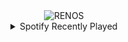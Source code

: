 <div align="center">
<picture>
    <source media="(prefers-color-scheme: dark)" srcset="https://i.ibb.co/KjBqJ79D/output-gif.gif">
    <source media="(prefers-color-scheme: light)" srcset="https://i.ibb.co/KjBqJ79D/output-gif.gif">
    <img alt="RENOS" src="https://i.ibb.co/KjBqJ79D/output-gif.gif">
</picture>
<details>
<summary>Spotify Recently Played</summary>
<img src="https://spotify-recently-played-readme.vercel.app/api?user=31d6d6zerc5ct6kck32na2ozsqf4&unique=1&width=400" alt="Spotify" />
</details>
</div>

<!-- Image deletion URL: https://ibb.co/vxfPSmJh/d83f3d7ee9b572a418b22158b0ae51ec -->